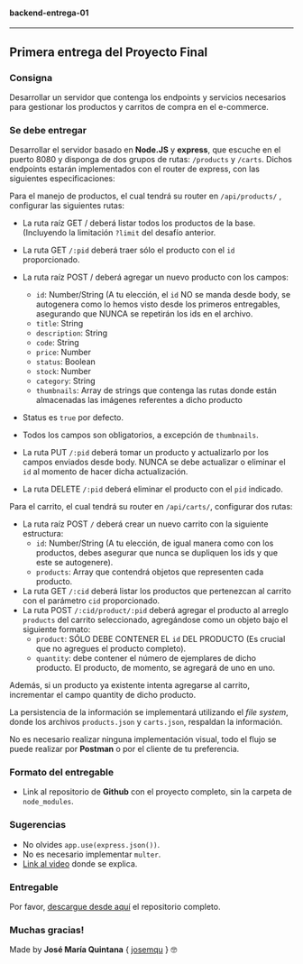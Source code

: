 #### **backend-entrega-01**
___
## Primera entrega del Proyecto Final

### **Consigna**

Desarrollar un servidor que contenga los endpoints y servicios necesarios para gestionar los productos y carritos de compra en el e-commerce.

### **Se debe entregar**

Desarrollar el servidor basado en **Node.JS** y **express**, que escuche en el puerto 8080 y disponga de dos grupos de rutas: `/products` y `/carts`. Dichos endpoints estarán implementados con el router de express, con las siguientes especificaciones:

Para el manejo de productos, el cual tendrá su router en `/api/products/` , configurar las siguientes rutas:

* La ruta raíz GET / deberá listar todos los productos de la base. (Incluyendo la limitación `?limit` del desafío anterior.
* La ruta GET `/:pid` deberá traer sólo el producto con el `id` proporcionado.
* La ruta raíz POST / deberá agregar un nuevo producto con los campos:

    - `id`: Number/String (A tu elección, el `id` NO se manda desde body, se autogenera como lo hemos visto desde los primeros entregables, asegurando que NUNCA se repetirán los ids en el archivo.
    - `title`: String
    - `description`: String
    - `code`: String
    - `price`: Number
    - `status`: Boolean
    - `stock`: Number
    - `category`: String
    - `thumbnails`: Array de strings que contenga las rutas donde están almacenadas las imágenes referentes a dicho producto
* Status es `true` por defecto.
* Todos los campos son obligatorios, a excepción de `thumbnails`.
* La ruta PUT `/:pid` deberá tomar un producto y actualizarlo por los campos enviados desde body. NUNCA se debe actualizar o eliminar el `id` al momento de hacer dicha actualización.
* La ruta DELETE `/:pid` deberá eliminar el producto con el `pid` indicado.

Para el carrito, el cual tendrá su router en `/api/carts/`, configurar dos rutas:

* La ruta raíz POST `/` deberá crear un nuevo carrito con la siguiente estructura:
    - `id`: Number/String (A tu elección, de igual manera como con los productos, debes asegurar que nunca se dupliquen los ids y que este se autogenere).
    - `products`: Array que contendrá objetos que representen cada producto.
* La ruta GET `/:cid` deberá listar los productos que pertenezcan al carrito con el parámetro `cid` proporcionado.
* La ruta POST `/:cid/product/:pid` deberá agregar el producto al arreglo `products` del carrito seleccionado, agregándose como un objeto bajo el siguiente formato:
    - `product`: SÓLO DEBE CONTENER EL `id` DEL PRODUCTO (Es crucial que no agregues el producto completo).
    - `quantity`: debe contener el número de ejemplares de dicho producto. El producto, de momento, se agregará de uno en uno.

Además, si un producto ya existente intenta agregarse al carrito, incrementar el campo quantity de dicho producto.

La persistencia de la información se implementará utilizando el *file system*, donde los archivos `products.json` y `carts.json`, respaldan la información.

No es necesario realizar ninguna implementación visual, todo el flujo se puede realizar por **Postman** o por el cliente de tu preferencia.


### **Formato del entregable**

* Link al repositorio de **Github** con el proyecto completo, sin la carpeta de `node_modules`.

### **Sugerencias**

* No olvides `app.use(express.json())`.
* No es necesario implementar `multer`.
* [Link al video](https://drive.google.com/file/d/1dIMDQLl8kG1_Jr7TKAo_SkcR1pMb13Af/view) donde se explica.

### **Entregable**

Por favor, [descargue desde aquí](https://github.com/jmquintana/backend-entrega-01/archive/master.zip) el repositorio completo.

### **Muchas gracias!**

Made by **José María Quintana** { [josemqu](https://github.com/jmquintana/) } 🤓